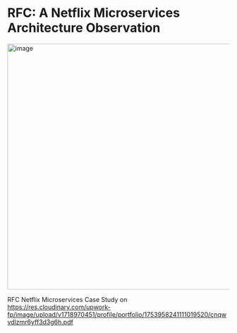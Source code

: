 # RFC: A Netflix Microservices Architecture Observation

<img width="559" alt="image" src="https://github.com/user-attachments/assets/3db29760-bfb1-4ac8-8533-4f882ec35db5">


RFC Netflix Microservices Case Study on https://res.cloudinary.com/upwork-fp/image/upload/v1718970451/profile/portfolio/1753958241111019520/cnqwvdlzmr6yff3d3g6h.pdf
